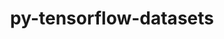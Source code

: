 ---
title: "py-tensorflow-datasets"
layout: cache
categories: [package, develop]
meta: {"versions": ["4.4.0"], "compilers": ["gcc@=11.3.0", "gcc@=7.3.1"], "oss": ["amzn2", "ubuntu22.04"], "platforms": ["linux"], "targets": ["ivybridge", "x86_64_v3", "x86_64_v4"], "stacks": ["ml-linux-x86_64-cpu", "ml-linux-x86_64-cuda", "ml-linux-x86_64-rocm"], "num_specs": 18, "num_specs_by_stack": {"ml-linux-x86_64-cpu": 4, "ml-linux-x86_64-cuda": 4, "ml-linux-x86_64-rocm": 4}}
spec_details: [{"hash": "hzjnfmpwkjkpfhxs4jat5z5qmiur5dwg", "compiler": "gcc@=7.3.1", "versions": ["4.4.0"], "os": "amzn2", "platform": "linux", "target": "ivybridge", "variants": ["build_system=python_pip"], "stacks": [], "size": "-", "tarball": "https://binaries.spack.io/develop/build_cache/linux-amzn2-ivybridge/gcc-7.3.1/py-tensorflow-datasets-4.4.0/linux-amzn2-ivybridge-gcc-7.3.1-py-tensorflow-datasets-4.4.0-hzjnfmpwkjkpfhxs4jat5z5qmiur5dwg.spack"}, {"hash": "akeneo42vu72t6y7ovokaq4jujjafl77", "compiler": "gcc@=7.3.1", "versions": ["4.4.0"], "os": "amzn2", "platform": "linux", "target": "ivybridge", "variants": ["build_system=python_pip"], "stacks": [], "size": "-", "tarball": "https://binaries.spack.io/develop/build_cache/linux-amzn2-ivybridge/gcc-7.3.1/py-tensorflow-datasets-4.4.0/linux-amzn2-ivybridge-gcc-7.3.1-py-tensorflow-datasets-4.4.0-akeneo42vu72t6y7ovokaq4jujjafl77.spack"}, {"hash": "zwhqkgc2jbmxwms4ge735z2itmr6p6t3", "compiler": "gcc@=7.3.1", "versions": ["4.4.0"], "os": "amzn2", "platform": "linux", "target": "ivybridge", "variants": ["build_system=python_pip"], "stacks": [], "size": "-", "tarball": "https://binaries.spack.io/develop/build_cache/linux-amzn2-ivybridge/gcc-7.3.1/py-tensorflow-datasets-4.4.0/linux-amzn2-ivybridge-gcc-7.3.1-py-tensorflow-datasets-4.4.0-zwhqkgc2jbmxwms4ge735z2itmr6p6t3.spack"}, {"hash": "5jvqjbkyfjdgxilnz3222bh7tigy473y", "compiler": "gcc@=7.3.1", "versions": ["4.4.0"], "os": "amzn2", "platform": "linux", "target": "x86_64_v3", "variants": ["build_system=python_pip"], "stacks": [], "size": "-", "tarball": "https://binaries.spack.io/develop/build_cache/linux-amzn2-x86_64_v3/gcc-7.3.1/py-tensorflow-datasets-4.4.0/linux-amzn2-x86_64_v3-gcc-7.3.1-py-tensorflow-datasets-4.4.0-5jvqjbkyfjdgxilnz3222bh7tigy473y.spack"}, {"hash": "4xnjgnnx2spkqfrhyjidgxjcxirzergj", "compiler": "gcc@=7.3.1", "versions": ["4.4.0"], "os": "amzn2", "platform": "linux", "target": "x86_64_v3", "variants": ["build_system=python_pip"], "stacks": [], "size": "-", "tarball": "https://binaries.spack.io/develop/build_cache/linux-amzn2-x86_64_v3/gcc-7.3.1/py-tensorflow-datasets-4.4.0/linux-amzn2-x86_64_v3-gcc-7.3.1-py-tensorflow-datasets-4.4.0-4xnjgnnx2spkqfrhyjidgxjcxirzergj.spack"}, {"hash": "2urt2was2avskf4hwregtfqu66u6slmz", "compiler": "gcc@=7.3.1", "versions": ["4.4.0"], "os": "amzn2", "platform": "linux", "target": "x86_64_v3", "variants": [], "stacks": [], "size": "-", "tarball": "https://binaries.spack.io/develop/build_cache/linux-amzn2-x86_64_v3/gcc-7.3.1/py-tensorflow-datasets-4.4.0/linux-amzn2-x86_64_v3-gcc-7.3.1-py-tensorflow-datasets-4.4.0-2urt2was2avskf4hwregtfqu66u6slmz.spack"}, {"hash": "5e772ryypm4lyzcogmvyenuausqaoohc", "compiler": "gcc@=7.3.1", "versions": ["4.4.0"], "os": "amzn2", "platform": "linux", "target": "x86_64_v3", "variants": [], "stacks": [], "size": "-", "tarball": "https://binaries.spack.io/develop/build_cache/linux-amzn2-x86_64_v3/gcc-7.3.1/py-tensorflow-datasets-4.4.0/linux-amzn2-x86_64_v3-gcc-7.3.1-py-tensorflow-datasets-4.4.0-5e772ryypm4lyzcogmvyenuausqaoohc.spack"}, {"hash": "fd3ztpe723cbvumqy3iez52wvp6gjgmv", "compiler": "gcc@=7.3.1", "versions": ["4.4.0"], "os": "amzn2", "platform": "linux", "target": "x86_64_v3", "variants": ["build_system=python_pip"], "stacks": [], "size": "-", "tarball": "https://binaries.spack.io/develop/build_cache/linux-amzn2-x86_64_v3/gcc-7.3.1/py-tensorflow-datasets-4.4.0/linux-amzn2-x86_64_v3-gcc-7.3.1-py-tensorflow-datasets-4.4.0-fd3ztpe723cbvumqy3iez52wvp6gjgmv.spack"}, {"hash": "5z44gqlg2ml6otfkar76gal5irwoollx", "compiler": "gcc@=7.3.1", "versions": ["4.4.0"], "os": "amzn2", "platform": "linux", "target": "x86_64_v3", "variants": ["build_system=python_pip"], "stacks": [], "size": "-", "tarball": "https://binaries.spack.io/develop/build_cache/linux-amzn2-x86_64_v3/gcc-7.3.1/py-tensorflow-datasets-4.4.0/linux-amzn2-x86_64_v3-gcc-7.3.1-py-tensorflow-datasets-4.4.0-5z44gqlg2ml6otfkar76gal5irwoollx.spack"}, {"hash": "oa3crkleogl57by6qz6finifgd4x227y", "compiler": "gcc@=7.3.1", "versions": ["4.4.0"], "os": "amzn2", "platform": "linux", "target": "x86_64_v3", "variants": ["build_system=python_pip"], "stacks": [], "size": "-", "tarball": "https://binaries.spack.io/develop/build_cache/linux-amzn2-x86_64_v3/gcc-7.3.1/py-tensorflow-datasets-4.4.0/linux-amzn2-x86_64_v3-gcc-7.3.1-py-tensorflow-datasets-4.4.0-oa3crkleogl57by6qz6finifgd4x227y.spack"}, {"hash": "iwwiiekhtbfcqwdxbyrzlforkt5ecdte", "compiler": "gcc@=7.3.1", "versions": ["4.4.0"], "os": "amzn2", "platform": "linux", "target": "x86_64_v3", "variants": ["build_system=python_pip"], "stacks": [], "size": "-", "tarball": "https://binaries.spack.io/develop/build_cache/linux-amzn2-x86_64_v3/gcc-7.3.1/py-tensorflow-datasets-4.4.0/linux-amzn2-x86_64_v3-gcc-7.3.1-py-tensorflow-datasets-4.4.0-iwwiiekhtbfcqwdxbyrzlforkt5ecdte.spack"}, {"hash": "iboxc624fpz73pc7jhvvatexzhyiikte", "compiler": "gcc@=7.3.1", "versions": ["4.4.0"], "os": "amzn2", "platform": "linux", "target": "x86_64_v3", "variants": ["build_system=python_pip"], "stacks": [], "size": "-", "tarball": "https://binaries.spack.io/develop/build_cache/linux-amzn2-x86_64_v3/gcc-7.3.1/py-tensorflow-datasets-4.4.0/linux-amzn2-x86_64_v3-gcc-7.3.1-py-tensorflow-datasets-4.4.0-iboxc624fpz73pc7jhvvatexzhyiikte.spack"}, {"hash": "ntu5erooz3ad7x5hra2ueoxvdqaw3lml", "compiler": "gcc@=7.3.1", "versions": ["4.4.0"], "os": "amzn2", "platform": "linux", "target": "x86_64_v3", "variants": ["build_system=python_pip"], "stacks": [], "size": "-", "tarball": "https://binaries.spack.io/develop/build_cache/linux-amzn2-x86_64_v3/gcc-7.3.1/py-tensorflow-datasets-4.4.0/linux-amzn2-x86_64_v3-gcc-7.3.1-py-tensorflow-datasets-4.4.0-ntu5erooz3ad7x5hra2ueoxvdqaw3lml.spack"}, {"hash": "m3ynj5gmekun4vxbbmsj5s4maujbhv4q", "compiler": "gcc@=7.3.1", "versions": ["4.4.0"], "os": "amzn2", "platform": "linux", "target": "x86_64_v4", "variants": [], "stacks": [], "size": "-", "tarball": "https://binaries.spack.io/develop/build_cache/linux-amzn2-x86_64_v4/gcc-7.3.1/py-tensorflow-datasets-4.4.0/linux-amzn2-x86_64_v4-gcc-7.3.1-py-tensorflow-datasets-4.4.0-m3ynj5gmekun4vxbbmsj5s4maujbhv4q.spack"}, {"hash": "3jf5od3kcrp7xvdnpjazbcnwooy7p6p2", "compiler": "gcc@=11.3.0", "versions": ["4.4.0"], "os": "ubuntu22.04", "platform": "linux", "target": "x86_64_v3", "variants": ["build_system=python_pip"], "stacks": ["ml-linux-x86_64-cpu", "ml-linux-x86_64-cuda", "ml-linux-x86_64-rocm"], "size": "-", "tarball": "https://binaries.spack.io/develop/build_cache/linux-ubuntu22.04-x86_64_v3/gcc-11.3.0/py-tensorflow-datasets-4.4.0/linux-ubuntu22.04-x86_64_v3-gcc-11.3.0-py-tensorflow-datasets-4.4.0-3jf5od3kcrp7xvdnpjazbcnwooy7p6p2.spack"}, {"hash": "3owtvwbq6btvkffcwac7e4bdm4m5eeud", "compiler": "gcc@=11.3.0", "versions": ["4.4.0"], "os": "ubuntu22.04", "platform": "linux", "target": "x86_64_v3", "variants": ["build_system=python_pip"], "stacks": ["ml-linux-x86_64-cpu", "ml-linux-x86_64-cuda", "ml-linux-x86_64-rocm"], "size": "-", "tarball": "https://binaries.spack.io/develop/build_cache/linux-ubuntu22.04-x86_64_v3/gcc-11.3.0/py-tensorflow-datasets-4.4.0/linux-ubuntu22.04-x86_64_v3-gcc-11.3.0-py-tensorflow-datasets-4.4.0-3owtvwbq6btvkffcwac7e4bdm4m5eeud.spack"}, {"hash": "p5k5bgs6jinb2nrnnfl25zxw5st2kgs7", "compiler": "gcc@=11.3.0", "versions": ["4.4.0"], "os": "ubuntu22.04", "platform": "linux", "target": "x86_64_v3", "variants": ["build_system=python_pip"], "stacks": ["ml-linux-x86_64-cpu", "ml-linux-x86_64-cuda", "ml-linux-x86_64-rocm"], "size": "-", "tarball": "https://binaries.spack.io/develop/build_cache/linux-ubuntu22.04-x86_64_v3/gcc-11.3.0/py-tensorflow-datasets-4.4.0/linux-ubuntu22.04-x86_64_v3-gcc-11.3.0-py-tensorflow-datasets-4.4.0-p5k5bgs6jinb2nrnnfl25zxw5st2kgs7.spack"}, {"hash": "26bate2njkqixye66umsq5spujszlfiy", "compiler": "gcc@=11.3.0", "versions": ["4.4.0"], "os": "ubuntu22.04", "platform": "linux", "target": "x86_64_v3", "variants": ["build_system=python_pip"], "stacks": ["ml-linux-x86_64-cpu", "ml-linux-x86_64-cuda", "ml-linux-x86_64-rocm"], "size": "-", "tarball": "https://binaries.spack.io/develop/build_cache/linux-ubuntu22.04-x86_64_v3/gcc-11.3.0/py-tensorflow-datasets-4.4.0/linux-ubuntu22.04-x86_64_v3-gcc-11.3.0-py-tensorflow-datasets-4.4.0-26bate2njkqixye66umsq5spujszlfiy.spack"}]
---